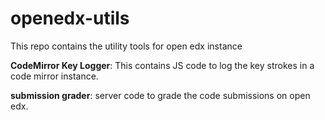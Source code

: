 # openedx-utils
This repo contains the utility tools for open edx instance

**CodeMirror Key Logger**: This contains JS code to log the key strokes in a code mirror instance.


**submission grader**: server code to grade the code submissions on open edx. 
